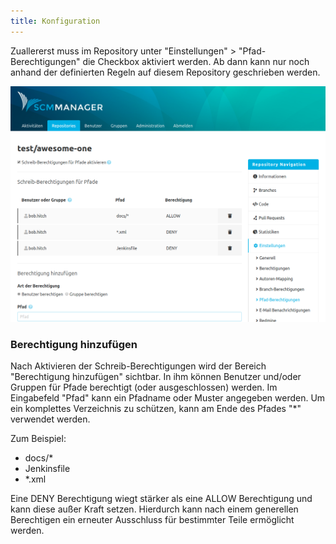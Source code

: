 ```yaml
---
title: Konfiguration
---
```

Zuallererst muss im Repository unter "Einstellungen" > "Pfad-Berechtigungen" die Checkbox aktiviert werden. Ab dann kann nur noch anhand der definierten Regeln auf diesem Repository geschrieben werden.

![PathWP Überblick](assets/overview.png)

### Berechtigung hinzufügen
Nach Aktivieren der Schreib-Berechtigungen wird der Bereich "Berechtigung hinzufügen" sichtbar. In ihm können Benutzer und/oder Gruppen für Pfade berechtigt (oder ausgeschlossen) werden. Im Eingabefeld "Pfad" kann ein Pfadname oder Muster angegeben werden. Um ein komplettes Verzeichnis zu schützen, kann am Ende des Pfades "*\" verwendet werden.

Zum Beispiel:

* docs/*
* Jenkinsfile
* *.xml

Eine DENY Berechtigung wiegt stärker als eine ALLOW Berechtigung und kann diese außer Kraft setzen. Hierdurch kann nach einem generellen Berechtigen ein erneuter Ausschluss für bestimmter Teile ermöglicht werden.
